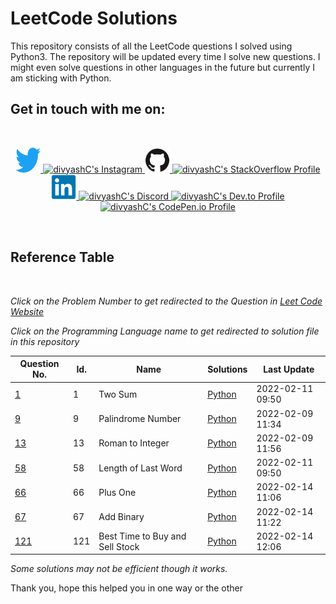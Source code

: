 # LeetCode Solutions

This repository consists of all the LeetCode questions I solved using Python3. The repository will be updated every time I solve new questions. I might even solve questions in other languages in the future but currently I am sticking with Python.

<!-- ## Languages Used:

<p>
	<ol>
		<li>Java</li>
		<li>C</li>
		<li>C++</li>
		<li>C#</li>
		<li>Python</li>
	</ol>
</p>

<p align="center">
        <a href="https://www.java.com" target="_blank"> <img
            src="https://raw.githubusercontent.com/devicons/devicon/master/icons/java/java-original.svg" alt="java"
            width="40" height="40" /> </a>
    <a href="https://www.cprogramming.com/" target="_blank"> <img
            src="https://raw.githubusercontent.com/devicons/devicon/master/icons/c/c-original.svg" alt="C" width="40"
            height="40" /> </a>
    <a href="https://docs.microsoft.com/en-us/cpp/?view=msvc-170" target="_blank"> <img
            src="https://github.com/devicons/devicon/blob/master/icons/cplusplus/cplusplus-original.svg" alt="C++"
            width="40" height="40" /> </a>
    <a href="https://docs.microsoft.com/en-us/dotnet/csharp/" target="_blank"> <img
            src="https://github.com/devicons/devicon/blob/master/icons/csharp/csharp-original.svg" alt="C#" width="40" height="40" /> </a>
    <a href="https://www.python.org" target="_blank"> <img
            src="https://raw.githubusercontent.com/devicons/devicon/master/icons/python/python-original.svg"
            alt="Python" width="40" height="40" /> </a>

</p>

<br/> -->

## Get in touch with me on:

<br/>

<p align="center">
 <a href="https://twitter.com/dork_v2" target="_blank">
  <img src="https://github.com/devicons/devicon/blob/master/icons/twitter/twitter-original.svg" alt="divyashC's Twitter" width="40" height="40"/>     
 </a>
 <a href="https://www.instagram.com/dork_v3.0/" target="_blank">
  <img src="https://raw.githubusercontent.com/rahuldkjain/github-profile-readme-generator/master/src/images/icons/Social/instagram.svg" alt="divyashC's Instagram" width="40" height="40" />    
 </a>
 <a href="https://github.com/divyashC/" target="_blank">
  <img src="https://github.com/devicons/devicon/blob/master/icons/github/github-original.svg" alt="divyashC's GitHub"  width="40" height="40"/>    
 </a>
 <a href="https://stackoverflow.com/users/15124365" target="_blank">
  <img src="https://raw.githubusercontent.com/rahuldkjain/github-profile-readme-generator/master/src/images/icons/Social/stack-overflow.svg" alt="divyashC's StackOverflow Profile"  width="40" height="40"/>    
 </a>
 <a href="https://www.linkedin.com/in/divyashc/" target="_blank">
  <img src="https://github.com/devicons/devicon/blob/master/icons/linkedin/linkedin-original.svg" alt="divyashC's LinkedIn"  width="40" height="40"/>    
 </a>
 <a href="https://discord.com/users/Dork#0448" target="_blank">
  <img src="https://raw.githubusercontent.com/rahuldkjain/github-profile-readme-generator/master/src/images/icons/Social/discord.svg" alt="divyashC's Discord"  width="40" height="40"/>
 </a>
 <a href="https://dev.to/divyashc" target="_blank">
  <img src="https://raw.githubusercontent.com/rahuldkjain/github-profile-readme-generator/master/src/images/icons/Social/devto.svg" alt="divyashC's Dev.to Profile"  width="40" height="40"/>    
 </a>
 <a href="https://codepen.io/divyashc" target="_blank">
  <img src="https://raw.githubusercontent.com/rahuldkjain/github-profile-readme-generator/master/src/images/icons/Social/codepen.svg" alt="divyashC's CodePen.io Profile"  width="40" height="40"/>    
 </a>
</p>

<br/>

## Reference Table

<br/>

_Click on the Problem Number to get redirected to the Question in [Leet Code Website](https://leetcode.com/)_

_Click on the Programming Language name to get redirected to solution file in this repository_

<!-- table of solutions -->
| Question No. | Id. |               Name              |       Solutions       |   Last Update    |
|--------------|-----|---------------------------------|-----------------------|------------------|
| [1][p1]      | 1   | Two Sum                         | [Python][#1 python]   | 2022-02-11 09:50 |
| [9][p9]      | 9   | Palindrome Number               | [Python][#9 python]   | 2022-02-09 11:34 |
| [13][p13]    | 13  | Roman to Integer                | [Python][#13 python]  | 2022-02-09 11:56 |
| [58][p58]    | 58  | Length of Last Word             | [Python][#58 python]  | 2022-02-11 09:50 |
| [66][p66]    | 66  | Plus One                        | [Python][#66 python]  | 2022-02-14 11:06 |
| [67][p67]    | 67  | Add Binary                      | [Python][#67 python]  | 2022-02-14 11:22 |
| [121][p121]  | 121 | Best Time to Buy and Sell Stock | [Python][#121 python] | 2022-02-14 12:06 |

[p1]: https://leetcode.com/problems/two-sum/
[p9]: https://leetcode.com/problems/palindrome-number/
[p13]: https://leetcode.com/problems/roman-to-integer/
[p58]: https://leetcode.com/problems/length-of-last-word/
[p66]: https://leetcode.com/problems/plus-one/
[p67]: https://leetcode.com/problems/add-binary/
[p121]: https://leetcode.com/problems/best-time-to-buy-and-sell-stock/
[#1 python]: solution/%231%20Two%20Sum/Solution.py
[#9 python]: solution/%239%20Palindrome%20Number/Solution.py
[#13 python]: solution/%2313%20Roman%20to%20Integer/Solution.py
[#58 python]: solution/%2358%20Length%20of%20Last%20Word/Solution.py
[#66 python]: solution/%2366%20Plus%20One/Solution.py
[#67 python]: solution/%2367%20Add%20Binary/Solution.py
[#121 python]: solution/%23121%20Best%20Time%20to%20Buy%20and%20Sell%20Stock/Solution.py
<!-- end of table of solutions -->

_Some solutions may not be efficient though it works._

Thank you, hope this helped you in one way or the other
<br/>
